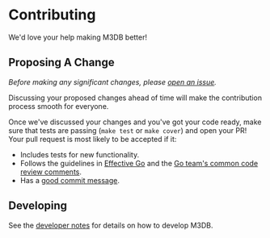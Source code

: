 Contributing
============

We'd love your help making M3DB better!

## Proposing A Change

*Before making any significant changes, please
[open an issue](https://github.com/m3db/proposal/issues).*

Discussing your proposed changes ahead of time will make the contribution
process smooth for everyone.

Once we've discussed your changes and you've got your code ready, make sure
that tests are passing (`make test` or `make cover`) and open your PR! Your
pull request is most likely to be accepted if it:

* Includes tests for new functionality.
* Follows the guidelines in [Effective
  Go](https://golang.org/doc/effective_go.html) and the [Go team's common code
  review comments](https://github.com/golang/go/wiki/CodeReviewComments).
* Has a [good commit
  message](http://tbaggery.com/2008/04/19/a-note-about-git-commit-messages.html).

## Developing

See the [developer notes](https://github.com/m3db/m3/blob/master/DEVELOPER.md)
for details on how to develop M3DB.
